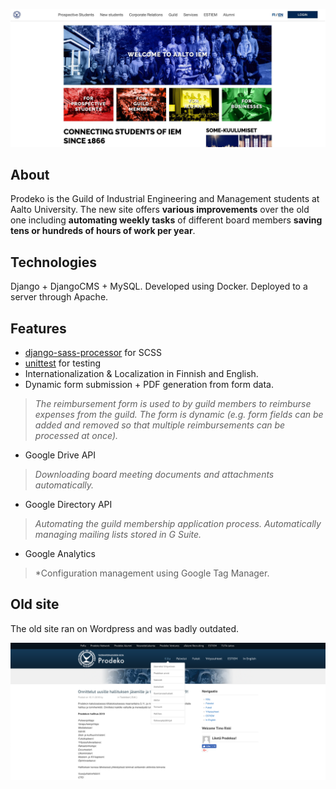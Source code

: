 ![prodeko.org](images/prodeko-org.jpg)
 
## About
Prodeko is the Guild of Industrial Engineering and Management students at Aalto University. The new site offers **various improvements** over the old one including **automating weekly tasks** of different board members **saving tens or hundreds of hours of work per year**. 

## Technologies
Django + DjangoCMS + MySQL. Developed using Docker. Deployed to a server through Apache.

## Features
- [django-sass-processor](https://github.com/jrief/django-sass-processor) for SCSS 
- [unittest](https://docs.python.org/3/library/unittest.html#module-unittest) for testing 
- Internationalization & Localization in Finnish and English.
- Dynamic form submission + PDF generation from form data.
> *The reimbursement form is used to by guild members to reimburse expenses from the guild. The form is dynamic (e.g. form fields can be added and removed so that multiple reimbursements can be processed at once).*
- Google Drive API 
> *Downloading board meeting documents and attachments automatically.*
- Google Directory API
> *Automating the guild membership application process. Automatically managing mailing lists stored in G Suite.*
- Google Analytics
> *Configuration management using Google Tag Manager.

## Old site
The old site ran on Wordpress and was badly outdated.

![prodeko.org](images/old-prodeko-org.png)
